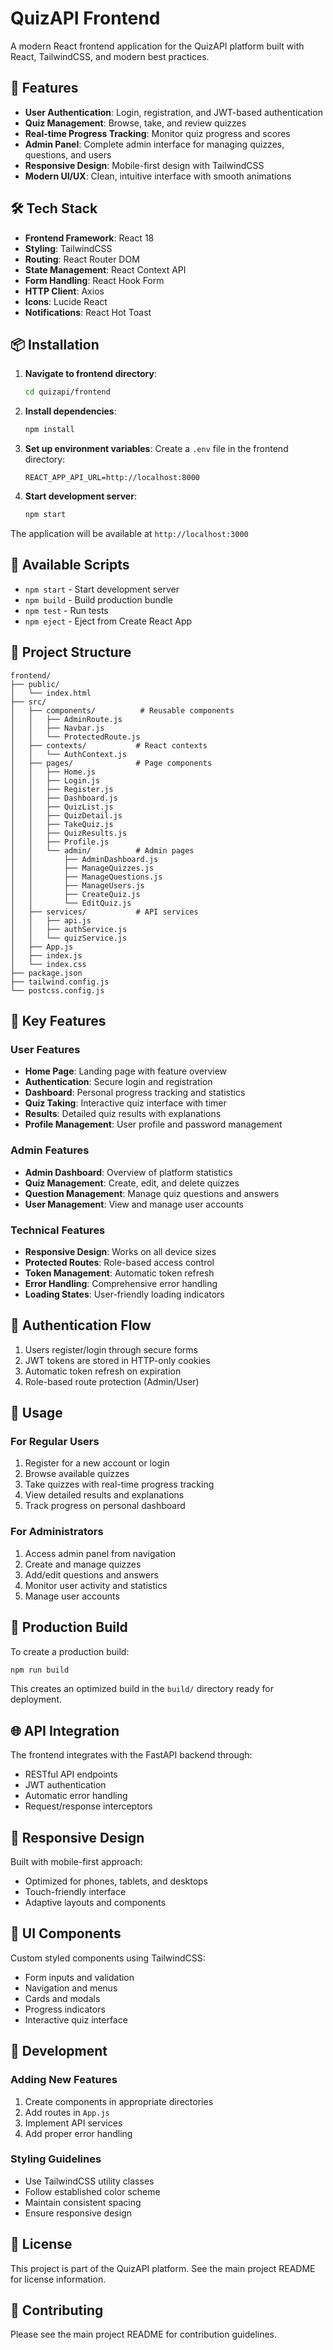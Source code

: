 # QuizAPI Frontend

A modern React frontend application for the QuizAPI platform built with React, TailwindCSS, and modern best practices.

## 🚀 Features

- **User Authentication**: Login, registration, and JWT-based authentication
- **Quiz Management**: Browse, take, and review quizzes
- **Real-time Progress Tracking**: Monitor quiz progress and scores
- **Admin Panel**: Complete admin interface for managing quizzes, questions, and users
- **Responsive Design**: Mobile-first design with TailwindCSS
- **Modern UI/UX**: Clean, intuitive interface with smooth animations

## 🛠️ Tech Stack

- **Frontend Framework**: React 18
- **Styling**: TailwindCSS
- **Routing**: React Router DOM
- **State Management**: React Context API
- **Form Handling**: React Hook Form
- **HTTP Client**: Axios
- **Icons**: Lucide React
- **Notifications**: React Hot Toast

## 📦 Installation

1. **Navigate to frontend directory**:
   ```bash
   cd quizapi/frontend
   ```

2. **Install dependencies**:
   ```bash
   npm install
   ```

3. **Set up environment variables**:
   Create a `.env` file in the frontend directory:
   ```env
   REACT_APP_API_URL=http://localhost:8000
   ```

4. **Start development server**:
   ```bash
   npm start
   ```

The application will be available at `http://localhost:3000`

## 🔧 Available Scripts

- `npm start` - Start development server
- `npm build` - Build production bundle
- `npm test` - Run tests
- `npm eject` - Eject from Create React App

## 📁 Project Structure

```
frontend/
├── public/
│   └── index.html
├── src/
│   ├── components/          # Reusable components
│   │   ├── AdminRoute.js
│   │   ├── Navbar.js
│   │   └── ProtectedRoute.js
│   ├── contexts/           # React contexts
│   │   └── AuthContext.js
│   ├── pages/              # Page components
│   │   ├── Home.js
│   │   ├── Login.js
│   │   ├── Register.js
│   │   ├── Dashboard.js
│   │   ├── QuizList.js
│   │   ├── QuizDetail.js
│   │   ├── TakeQuiz.js
│   │   ├── QuizResults.js
│   │   ├── Profile.js
│   │   └── admin/          # Admin pages
│   │       ├── AdminDashboard.js
│   │       ├── ManageQuizzes.js
│   │       ├── ManageQuestions.js
│   │       ├── ManageUsers.js
│   │       ├── CreateQuiz.js
│   │       └── EditQuiz.js
│   ├── services/           # API services
│   │   ├── api.js
│   │   ├── authService.js
│   │   └── quizService.js
│   ├── App.js
│   ├── index.js
│   └── index.css
├── package.json
├── tailwind.config.js
└── postcss.config.js
```

## 🎨 Key Features

### User Features
- **Home Page**: Landing page with feature overview
- **Authentication**: Secure login and registration
- **Dashboard**: Personal progress tracking and statistics
- **Quiz Taking**: Interactive quiz interface with timer
- **Results**: Detailed quiz results with explanations
- **Profile Management**: User profile and password management

### Admin Features
- **Admin Dashboard**: Overview of platform statistics
- **Quiz Management**: Create, edit, and delete quizzes
- **Question Management**: Manage quiz questions and answers
- **User Management**: View and manage user accounts

### Technical Features
- **Responsive Design**: Works on all device sizes
- **Protected Routes**: Role-based access control
- **Token Management**: Automatic token refresh
- **Error Handling**: Comprehensive error handling
- **Loading States**: User-friendly loading indicators

## 🔐 Authentication Flow

1. Users register/login through secure forms
2. JWT tokens are stored in HTTP-only cookies
3. Automatic token refresh on expiration
4. Role-based route protection (Admin/User)

## 🎯 Usage

### For Regular Users
1. Register for a new account or login
2. Browse available quizzes
3. Take quizzes with real-time progress tracking
4. View detailed results and explanations
5. Track progress on personal dashboard

### For Administrators
1. Access admin panel from navigation
2. Create and manage quizzes
3. Add/edit questions and answers
4. Monitor user activity and statistics
5. Manage user accounts

## 🚀 Production Build

To create a production build:

```bash
npm run build
```

This creates an optimized build in the `build/` directory ready for deployment.

## 🌐 API Integration

The frontend integrates with the FastAPI backend through:
- RESTful API endpoints
- JWT authentication
- Automatic error handling
- Request/response interceptors

## 📱 Responsive Design

Built with mobile-first approach:
- Optimized for phones, tablets, and desktops
- Touch-friendly interface
- Adaptive layouts and components

## 🎨 UI Components

Custom styled components using TailwindCSS:
- Form inputs and validation
- Navigation and menus
- Cards and modals
- Progress indicators
- Interactive quiz interface

## 🔧 Development

### Adding New Features
1. Create components in appropriate directories
2. Add routes in `App.js`
3. Implement API services
4. Add proper error handling

### Styling Guidelines
- Use TailwindCSS utility classes
- Follow established color scheme
- Maintain consistent spacing
- Ensure responsive design

## 📄 License

This project is part of the QuizAPI platform. See the main project README for license information.

## 🤝 Contributing

Please see the main project README for contribution guidelines.
